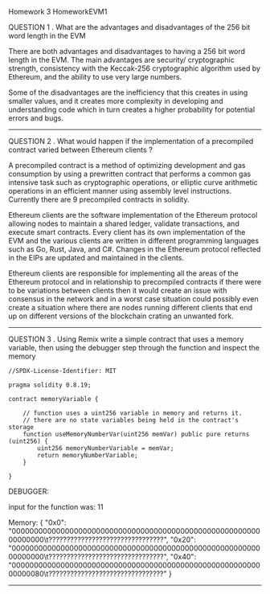 Homework 3
HomeworkEVM1

QUESTION 1
. What are the advantages and disadvantages of the 256
bit word length in the EVM

There are both advantages and disadvantages to having a 256 bit word length in the EVM. The main advantages are security/ cryptographic strength, consistency with the Keccak-256 cryptographic algorithm used by Ethereum, and the ability to use very large numbers.

Some of the disadvantages are the inefficiency that this creates in using smaller values, and it creates more complexity in developing and understanding code which in turn creates a higher probability for potential errors and bugs.

---

QUESTION 2
. What would happen if the implementation of a
precompiled contract varied between Ethereum clients ?

A precompiled contract is a method of optimizing development and gas consumption by using a prewritten contract that performs a common gas intensive task such as cryptographic operations, or elliptic curve arithmetic operations in an efficient manner using assembly level instructions. Currently there are 9 precompiled contracts in solidity.

Ethereum clients are the software implementation of the Ethereum protocol allowing nodes to maintain a shared ledger, validate transactions, and execute smart contracts. Every client has its own implementation of the EVM and the various clients are written in different programming languages such as Go, Rust, Java, and C#. Changes in the Ethereum protocol reflected in the EIPs are updated and maintained in the clients.

Ethereum clients are responsible for implementing all the areas of the Ethereum protocol and in relationship to precompiled contracts if there were to be variations between clients then it would create an issue with consensus in the network and in a worst case situation could possibly even create a situation where there are nodes running different clients that end up on different versions of the blockchain crating an unwanted fork.

---

QUESTION 3
. Using Remix write a simple contract that uses a memory
variable, then using the debugger step through the
function and inspect the memory

    //SPDX-License-Identifier: MIT

    pragma solidity 0.8.19;

    contract memoryVariable {

        // function uses a uint256 variable in memory and returns it.
        // there are no state variables being held in the contract's storage
        function useMemoryNumberVar(uint256 memVar) public pure returns (uint256) {
            uint256 memoryNumberVariable = memVar;
            return memoryNumberVariable;
        }

    }

DEBUGGER:

input for the function was: 11

Memory:
{
"0x0": "0000000000000000000000000000000000000000000000000000000000000000\t????????????????????????????????",
"0x20": "0000000000000000000000000000000000000000000000000000000000000000\t????????????????????????????????",
"0x40": "0000000000000000000000000000000000000000000000000000000000000080\t????????????????????????????????"
}

---
